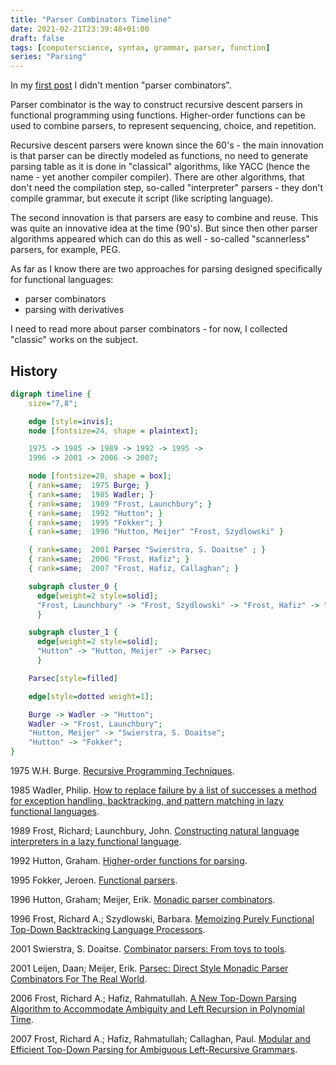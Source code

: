 ```yaml
---
title: "Parser Combinators Timeline"
date: 2021-02-21T23:39:48+01:00
draft: false
tags: [computerscience, syntax, grammar, parser, function]
series: "Parsing"
---
```


In my [first post](/posts/an-overview-of-parsing-algorithms/) I didn't mention "parser combinators".

Parser combinator is the way to construct recursive descent parsers in functional programming using functions. Higher-order functions can be used to combine parsers, to represent sequencing, choice, and repetition.



Recursive descent parsers were known since the 60's - the main innovation is that parser can be directly modeled as functions, no need to generate parsing table as it is done in "classical" algorithms, like YACC (hence the name - yet another compiler compiler). There are other algorithms, that don't need the compilation step, so-called "interpreter" parsers - they don't compile grammar, but execute it script (like scripting language).

The second innovation is that parsers are easy to combine and reuse. This was quite an innovative idea at the time (90's). But since then other parser algorithms appeared which can do this as well - so-called "scannerless" parsers, for example, PEG.

As far as I know there are two approaches for parsing designed specifically for functional languages:

- parser combinators
- parsing with derivatives

I need to read more about parser combinators - for now, I collected "classic" works on the subject.

## History

```dot
digraph timeline {
    size="7,8";

    edge [style=invis];
    node [fontsize=24, shape = plaintext];

    1975 -> 1985 -> 1989 -> 1992 -> 1995 ->
    1996 -> 2001 -> 2006 -> 2007;

    node [fontsize=20, shape = box];
    { rank=same;  1975 Burge; }
    { rank=same;  1985 Wadler; }
    { rank=same;  1989 "Frost, Launchbury"; }
    { rank=same;  1992 "Hutton"; }
    { rank=same;  1995 "Fokker"; }
    { rank=same;  1996 "Hutton, Meijer" "Frost, Szydlowski" }

    { rank=same;  2001 Parsec "Swierstra, S. Doaitse" ; }
    { rank=same;  2006 "Frost, Hafiz"; }
    { rank=same;  2007 "Frost, Hafiz, Callaghan"; }

    subgraph cluster_0 {
      edge[weight=2 style=solid];
      "Frost, Launchbury" -> "Frost, Szydlowski" -> "Frost, Hafiz" -> "Frost, Hafiz, Callaghan";
	  }

    subgraph cluster_1 {
      edge[weight=2 style=solid];
      "Hutton" -> "Hutton, Meijer" -> Parsec;
	  }

    Parsec[style=filled]

    edge[style=dotted weight=1];

    Burge -> Wadler -> "Hutton";
    Wadler -> "Frost, Launchbury";
    "Hutton, Meijer" -> "Swierstra, S. Doaitse";
    "Hutton" -> "Fokker";
}
```

1975 W.H. Burge. [Recursive Programming Techniques](https://archive.org/details/recursiveprogram0000burg).

1985 Wadler, Philip. [How to replace failure by a list of successes a method for exception handling, backtracking, and pattern matching in lazy functional languages](https://rkrishnan.org/files/wadler-1985.pdf).

1989 Frost, Richard; Launchbury, John. [Constructing natural language interpreters in a lazy functional language](https://www.researchgate.net/publication/220460071_Constructing_Natural_Language_Interpreters_in_a_Lazy_Functional_Language).

1992 Hutton, Graham. [Higher-order functions for parsing](http://www.cs.nott.ac.uk/~pszgmh/parsing.pdf).

1995 Fokker, Jeroen. [Functional parsers](https://www.researchgate.net/publication/2426266_Functional_Parsers).

1996 Hutton, Graham; Meijer, Erik. [Monadic parser combinators](http://www.cs.nott.ac.uk/~pszgmh/monparsing.pdf).

1996 Frost, Richard A.; Szydlowski, Barbara. [Memoizing Purely Functional Top-Down Backtracking Language Processors](https://richard.myweb.cs.uwindsor.ca/PUBLICATIONS/SCOMP_96.pdf).

2001 Swierstra, S. Doaitse. [Combinator parsers: From toys to tools](https://www.researchgate.net/publication/222837975_Combinator_Parsers_From_Toys_to_Tools).

2001 Leijen, Daan; Meijer, Erik. [Parsec: Direct Style Monadic Parser Combinators For The Real World](https://www.microsoft.com/en-us/research/wp-content/uploads/2016/02/parsec-paper-letter.pdf).

2006 Frost, Richard A.; Hafiz, Rahmatullah. [A New Top-Down Parsing Algorithm to Accommodate Ambiguity and Left Recursion in Polynomial Time](https://www.researchgate.net/publication/220177599_A_new_top-down_parsing_algorithm_to_accommodate_ambiguity_and_left_recursion_in_polynomial_time).

2007 Frost, Richard A.; Hafiz, Rahmatullah; Callaghan, Paul. [Modular and Efficient Top-Down Parsing for Ambiguous Left-Recursive Grammars](https://www.researchgate.net/publication/30053225_Modular_and_efficient_top-down_parsing_for_ambiguous_left-recursive_grammars).
